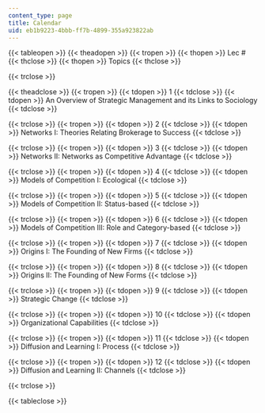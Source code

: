 ```yaml
---
content_type: page
title: Calendar
uid: eb1b9223-4bbb-ff7b-4899-355a923822ab
---
```


{{< tableopen >}}
{{< theadopen >}}
{{< tropen >}}
{{< thopen >}}
Lec #
{{< thclose >}}
{{< thopen >}}
Topics
{{< thclose >}}

{{< trclose >}}

{{< theadclose >}}
{{< tropen >}}
{{< tdopen >}}
1
{{< tdclose >}}
{{< tdopen >}}
An Overview of Strategic Management and its Links to Sociology
{{< tdclose >}}

{{< trclose >}}
{{< tropen >}}
{{< tdopen >}}
2
{{< tdclose >}}
{{< tdopen >}}
Networks I: Theories Relating Brokerage to Success
{{< tdclose >}}

{{< trclose >}}
{{< tropen >}}
{{< tdopen >}}
3
{{< tdclose >}}
{{< tdopen >}}
Networks II: Networks as Competitive Advantage
{{< tdclose >}}

{{< trclose >}}
{{< tropen >}}
{{< tdopen >}}
4
{{< tdclose >}}
{{< tdopen >}}
Models of Competition I: Ecological
{{< tdclose >}}

{{< trclose >}}
{{< tropen >}}
{{< tdopen >}}
5
{{< tdclose >}}
{{< tdopen >}}
Models of Competition II: Status-based
{{< tdclose >}}

{{< trclose >}}
{{< tropen >}}
{{< tdopen >}}
6
{{< tdclose >}}
{{< tdopen >}}
Models of Competition III: Role and Category-based
{{< tdclose >}}

{{< trclose >}}
{{< tropen >}}
{{< tdopen >}}
7
{{< tdclose >}}
{{< tdopen >}}
Origins I: The Founding of New Firms
{{< tdclose >}}

{{< trclose >}}
{{< tropen >}}
{{< tdopen >}}
8
{{< tdclose >}}
{{< tdopen >}}
Origins II: The Founding of New Forms
{{< tdclose >}}

{{< trclose >}}
{{< tropen >}}
{{< tdopen >}}
9
{{< tdclose >}}
{{< tdopen >}}
Strategic Change
{{< tdclose >}}

{{< trclose >}}
{{< tropen >}}
{{< tdopen >}}
10
{{< tdclose >}}
{{< tdopen >}}
Organizational Capabilities
{{< tdclose >}}

{{< trclose >}}
{{< tropen >}}
{{< tdopen >}}
11
{{< tdclose >}}
{{< tdopen >}}
Diffusion and Learning I: Process
{{< tdclose >}}

{{< trclose >}}
{{< tropen >}}
{{< tdopen >}}
12
{{< tdclose >}}
{{< tdopen >}}
Diffusion and Learning II: Channels
{{< tdclose >}}

{{< trclose >}}

{{< tableclose >}}
